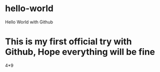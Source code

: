 # hello-world
Hello World with Github

# This is my first official try with Github, Hope everything will be fine
4*9
